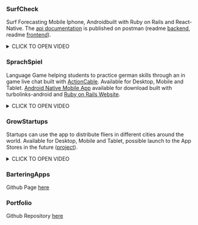 ### SurfCheck

Surf Forecasting Mobile Iphone, Androidbuilt with Ruby on Rails and React-Native. The [api documentation](https://documenter.getpostman.com/view/6379421/SVfH1CeA) is published on postman (readme [backend](https://github.com/fabOnReact/surf-rails), readme [frontend](https://github.com/fabOnReact/surf-react-native)).

<details><summary>CLICK TO OPEN VIDEO</summary>
<p>

<video src="https://github.com/fabriziobertoglio1987/fabriziobertoglio1987/assets/24992535/42e687b7-4f02-4dfb-bb3d-7288e1d7e93b" width="350" />     

</p>
</details>

### SprachSpiel

Language Game helping students to practice german skills through an in game live chat built with [ActionCable](https://guides.rubyonrails.org/action_cable_overview.html). Available for Desktop, Mobile and Tablet. [Android Native Mobile App](https://github.com/fabriziobertoglio1987/sprachspiel-android) available for download built with turbolinks-android and [Ruby on Rails Website](https://github.com/fabOnReact/sprachspiel).


<details><summary>CLICK TO OPEN VIDEO</summary>
<p>

<video src="https://github.com/fabriziobertoglio1987/fabriziobertoglio1987/assets/24992535/5ebea0a6-c8d8-43d1-a8a1-7133adee9cbc" width="350" /> 

</p>
</details>

### GrowStartups

Startups can use the app to distribute fliers in different cities around the world. Available for Desktop, Mobile and Tablet, possible launch to the App Stores in the future ([project](https://github.com/fabriziobertoglio1987/freeAdsWorldwide)).

<details><summary>CLICK TO OPEN VIDEO</summary>
<p>

<video src="https://github.com/fabriziobertoglio1987/fabriziobertoglio1987/assets/24992535/c8b60c77-6095-43a9-85fa-883776f791a2" width="350" />   


</p>
</details>

### BarteringApps

Github Page [here](https://github.com/fabriziobertoglio1987/SocialNetwork)

### Portfolio

Github Repository [here](https://github.com/fabOnReact/portfolio)



[1]: https://github.com/facebook/react-native
[2]: https://github.com/facebook/react-native/pulls?q=is%3Apr+author%3AfabOnReact+
[3]: https://portfoliofabrizio.s3.eu-central-1.amazonaws.com/certificates/fabrizio_bertoglio_resume.pdf "resume"
[4]: https://www.linkedin.com/in/fabrizio-bertoglio-3432ba253/ "LinkedIn"


[5]: https://youtu.be/9RQ2GiApkzU?si=xP3hTA5cY53O6ZbT "Presentation at react-native-eu"
[6]: https://youtu.be/e-xMvhm_rXQ?si=vDjiIOcE5v7au2dI "Youtube presentation of my portfolio"
[7]: https://stackoverflow.com/users/7295772/fabrizio-bertoglio "stackoveflow profile"
[8]: https://www.upwork.com/freelancers/~01ae44247887fa908b "upwork"
[9]: https://portfoliofabrizio.s3.eu-central-1.amazonaws.com/videos/surfcheck-min.mp4 "surfcheck video"
[10]: https://portfoliofabrizio.s3.eu-central-1.amazonaws.com/sprachspiel.gif "sprachspiel video"
[11]: https://portfoliofabrizio.s3.eu-central-1.amazonaws.com/growstartups.gif "growstartups video"
[12]: https://d18yfpe0kbag8l.cloudfront.net/assets/barteringapps-a6616864d7e1adf021b729b3bcac29bfcffd041803327c46a61914cb3c394091.png "bartering apps"
